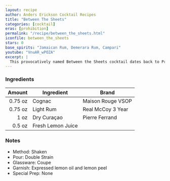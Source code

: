 ```yaml
---
layout: recipe
author: Anders Erickson Cocktail Recipes
title: "Between The Sheets"
categories: [cocktail]
eras: [prohibition]
permalink: "/recipe/between_the_sheets.html"
iconfile: between_the_sheets
stars: 0
base_spirits: "Jamaican Rum, Demerara Rum, Campari"
youtube: "VnuAR_wPOZA"
excerpt: |
  This provocatively named Between the Sheets cocktail dates back to Prohibition and amps up the classic Sidecar formula with a dose of rum.
---
```


### Ingredients

|  Amount | Ingredient        | Brand             |
| ------: | ----------------- | ----------------- |
| 0.75 oz | Cognac            | Maison Rouge VSOP |
| 0.75 oz | Light Rum         | Real McCoy 3 Year |
|    1 oz | Dry Curaçao       | Pierre Ferrand    |
|  0.5 oz | Fresh Lemon Juice |

### Notes

- Method: Shaken
- Pour: Double Strain
- Glassware: Coupe
- Garnish: Expressed lemon oil and lemon peel
- Special Prep: None
